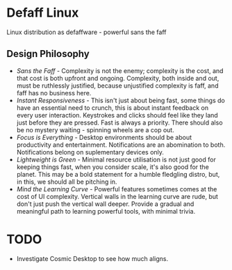 # Defaff Linux
Linux distribution as defaffware - powerful sans the faff
## Design Philosophy
* *Sans the Faff* - Complexity is not the enemy; complexity is the cost, and that cost is both upfront and ongoing. Complexity, both inside and out, must be ruthlessly justified, because unjustified complexity is faff, and faff has no business here.
* *Instant Responsiveness* - This isn't just about being fast, some things do have an essential need to crunch, this is about instant feedback on every user interaction. Keystrokes and clicks should feel like they land just before they are pressed. Fast is always a priority. There should also be no mystery waiting - spinning wheels are a cop out.
* *Focus is Everything* - Desktop environments should be about productivity and entertainment. Notifications are an abomination to both. Notifications belong on suplementary devices only.
* *Lightweight is Green* - Minimal resource utilisation is not just good for keeping things fast, when you consider scale, it's also good for the planet. This may be a bold statement for a humble fledgling distro, but, in this, we should all be pitching in.
* *Mind the Learning Curve* - Powerful features sometimes comes at the cost of UI complexity. Vertical walls in the learning curve are rude, but don't just push the vertical wall deeper. Provide a gradual and meaningful path to learning powerful tools, with minimal trivia.

# TODO
* Investigate Cosmic Desktop to see how much aligns.
